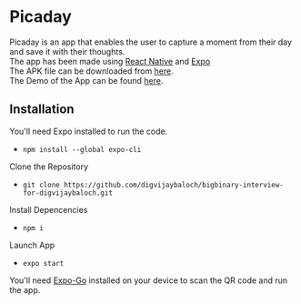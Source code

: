 # Picaday

Picaday is an app that enables the user to capture a moment from their day and save it with their thoughts.  
The app has been made using [React Native](https://reactnative.dev/) and [Expo](https://docs.expo.io/)  
The APK file can be downloaded from [here](https://drive.google.com/file/d/17YGHbk1prbD3KrAHXLLiBNoh7G9BsI-U/view?usp=sharing).  
The Demo of the App can be found [here](https://drive.google.com/file/d/1vc08z-CYJO32g0Xwn1VrghCA7t4tQlY3/view?usp=sharing).

## Installation

You'll need Expo installed to run the code.  
- ```npm install --global expo-cli ```  

Clone the Repository
- ```git clone https://github.com/digvijaybaloch/bigbinary-interview-for-digvijaybaloch.git ```

Install Depencencies
- ``` npm i ```

Launch App
- ``` expo start ```

You'll need [Expo-Go](https://play.google.com/store/apps/details?id=host.exp.exponent&hl=en_IN&gl=US) installed on your device to scan the QR code and run the app.
